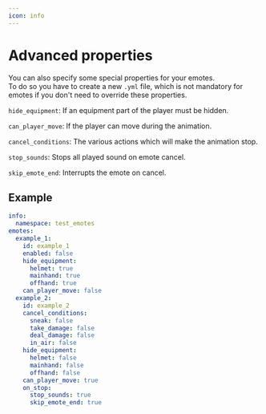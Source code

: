 ```yaml
---
icon: info
---
```


# Advanced properties

You can also specify some special properties for your emotes.\
To do so you have to create a new `.yml` file, which is not mandatory for emotes if you don't need to override these properties.

`hide_equipment`: If an equipment part of the player must be hidden.

`can_player_move`: If the player can move during the animation.

`cancel_conditions`: The various actions which will make the animation stop.

`stop_sounds`: Stops all played sound on emote cancel.

`skip_emote_end`: Interrupts the emote on cancel.

## Example

```yaml
info:
  namespace: test_emotes
emotes:
  example_1:
    id: example_1
    enabled: false
    hide_equipment:
      helmet: true
      mainhand: true
      offhand: true
    can_player_move: false
  example_2:
    id: example_2
    cancel_conditions:
      sneak: false
      take_damage: false
      deal_damage: false
      in_air: false
    hide_equipment:
      helmet: false
      mainhand: false
      offhand: false
    can_player_move: true
    on_stop:
      stop_sounds: true
      skip_emote_end: true
```